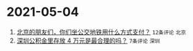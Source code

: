 # 2021-05-04

1. [北京的朋友们，你们坐公交地铁用什么方式支付？](https://www.v2ex.com/t/774819) `12条评论` `北京`
1. [深圳公积金里存放 4 万元是最合理的吗？](https://www.v2ex.com/t/774824) `7条评论` `深圳`

